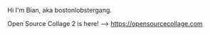 Hi I'm Bian, aka bostonlobstergang.

Open Source Collage 2 is here! --> https://opensourcecollage.com
